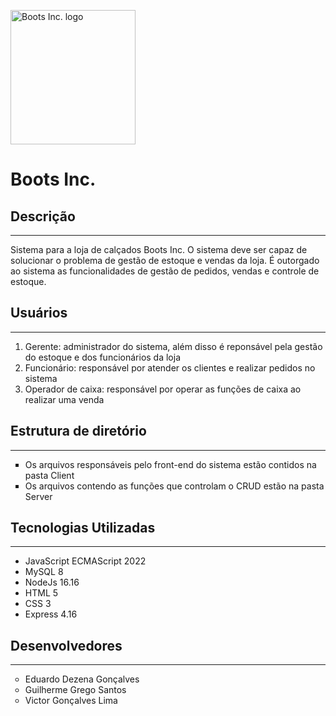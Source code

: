 <p>
    <img src="https://i.imgur.com/stJOzoT.png" alt="Boots Inc. logo" width="200" height="215">
</p>

<h1> <b> Boots Inc. </b> </h1>

<h2> <b> Descrição </b> </h2>
<hr>
<p> 
    Sistema para a loja de calçados Boots Inc. O sistema deve ser capaz de solucionar o problema de gestão de estoque e vendas da loja. É outorgado ao sistema as funcionalidades de gestão de pedidos, vendas e controle de estoque. 
</p>


<h2> <b> Usuários </b> </h2>
<hr>
<ol>
    <li>Gerente: administrador do sistema, além disso é reponsável pela gestão do estoque e dos funcionários da loja
    </li>
    <li>Funcionário: responsável por atender os clientes e realizar pedidos no sistema </li>
    <li>Operador de caixa: responsável por operar as funções de caixa ao realizar uma venda </li>
</ol>


<h2> <b> Estrutura de diretório </b> </h2>
<hr>
<ul type="square">
    <li> Os arquivos responsáveis pelo front-end do sistema estão contidos na pasta Client </li>
    <li> Os arquivos contendo as funções que controlam o CRUD estão na pasta Server </li>
</ul>
 
<h2> <b> Tecnologias Utilizadas </b> </h2>
<hr>
<ul>
    <li>JavaScript ECMAScript 2022  </li>
    <li>MySQL 8 </li>
    <li>NodeJs 16.16 </li>
    <li>HTML 5 </li>
    <li>CSS 3 </li>
    <li>Express 4.16 </li>
</ul>
 
<h2> <b> Desenvolvedores </b> </h2>
<hr>
<ul type = "circle">
    <li>Eduardo Dezena Gonçalves</li>
    <li>Guilherme Grego Santos </li>
    <li>Victor Gonçalves Lima </li>
</ul>
